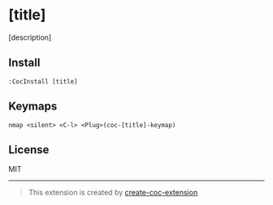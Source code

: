 # [title]

[description]

## Install

`:CocInstall [title]`

## Keymaps

`nmap <silent> <C-l> <Plug>(coc-[title]-keymap)`

## License

MIT

---
> This extension is created by [create-coc-extension](https://github.com/fannheyward/create-coc-extension)
